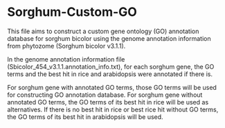 # Sorghum-Custom-GO

This file aims to construct a custom gene ontology (GO) annotation database for sorghum bicolor using the genome annotation information from phytozome (Sorghum bicolor v3.1.1).  
  
In the genome annotation information file (Sbicolor_454_v3.1.1.annotation_info.txt), for each sorghum gene, the GO terms and the best hit in rice and arabidopsis were annotated if there is.  

For sorghum gene with annotated GO terms, those GO terms will be used for constructing GO annotation database. 
For sorghum gene without annotated GO terms, the GO terms of its best hit in rice will be used as alternatives. If there is no best hit in rice or best rice hit without GO terms, the GO terms of its best hit in arabidopsis will be used.
